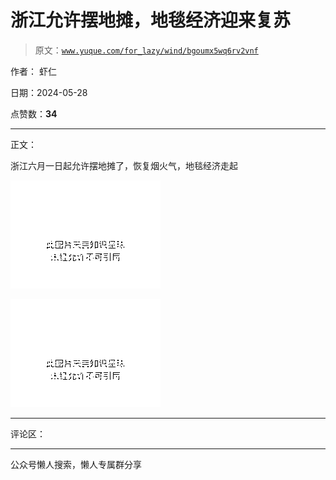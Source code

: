 # 浙江允许摆地摊，地毯经济迎来复苏

> 原文：[`www.yuque.com/for_lazy/wind/bgoumx5wq6rv2vnf`](https://www.yuque.com/for_lazy/wind/bgoumx5wq6rv2vnf)

作者： 虾仁

日期：2024-05-28

点赞数：**34**

* * *

正文：

浙江六月一日起允许摆地摊了，恢复烟火气，地毯经济走起

![](img/fff728d85b6cbd7db437d3e4a2c52e62.png)

![](img/97d1d84640e7c0d3665c3ef0741b5f6c.png)

* * *

评论区：

* * *

公众号懒人搜索，懒人专属群分享